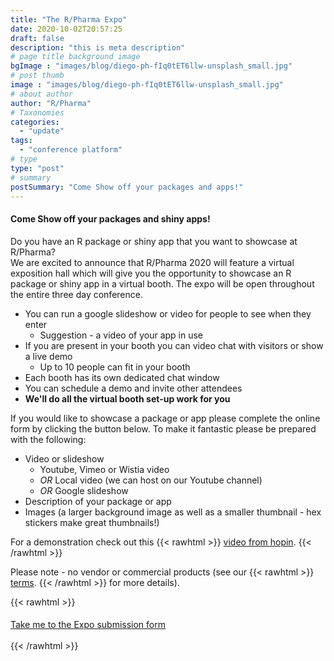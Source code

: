 ```yaml
---
title: "The R/Pharma Expo"
date: 2020-10-02T20:57:25
draft: false
description: "this is meta description"
# page title background image
bgImage : "images/blog/diego-ph-fIq0tET6llw-unsplash_small.jpg"
# post thumb
image : "images/blog/diego-ph-fIq0tET6llw-unsplash_small.jpg"
# about author
author: "R/Pharma"
# Taxonomies
categories:
  - "update"
tags:
  - "conference platform"
# type
type: "post"
# summary
postSummary: "Come Show off your packages and apps!"
---
```


#### Come Show off your packages and shiny apps!  

Do you have an R package or shiny app that you want to showcase at R/Pharma?  
We are excited to announce that R/Pharma 2020 will feature a virtual exposition hall which will give you the opportunity to showcase an R package or shiny app in a virtual booth.  The expo will be open throughout the entire three day conference.

-  You can run a google slideshow or video for people to see when they enter
    - Suggestion - a video of your app in use
-  If you are present in your booth you can video chat with visitors or show a live demo 
    - Up to 10 people can fit in your booth
-  Each booth has its own dedicated chat window
-  You can schedule a demo and invite other attendees
-  **We'll do all the virtual booth set-up work for you**

If you would like to showcase a package or app please complete the online form by clicking the button below.  To make it fantastic please be prepared with the following:

-  Video or slideshow
    -  Youtube, Vimeo or Wistia video
    -  *OR* Local video (we can host on our Youtube channel)
    -  *OR* Google slideshow
-  Description of your package or app
-  Images (a larger background image as well as a smaller thumbnail - hex stickers make great thumbnails!)

For a demonstration check out this 
{{< rawhtml >}}
<a href="https://www.youtube.com/watch?v=DqhAM9c7jnE" style="text-decoration: underline;">video from hopin</a>.
{{< /rawhtml >}}

Please note - no vendor or commercial products (see our 
{{< rawhtml >}}
<a href="/terms" style="text-decoration: underline;">terms</a>.
{{< /rawhtml >}}
 for more details).  

{{< rawhtml >}}
<div class="col-lg-8">
  <div class="info">
    <h4 class="mt-5 mb-4"></h4>
      <a href="https://itu1gwh0.paperform.co/" class="btn btn-secondary btn-rounded">Take me to the Expo submission form</a>
  </div>
  <br/>
</div>
{{< /rawhtml >}}

